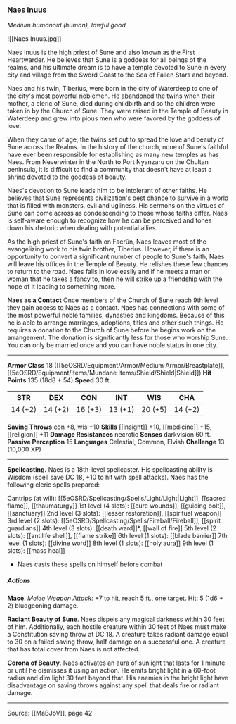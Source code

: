 ### Naes Inuus
_Medium humanoid (human), lawful good_

![[Naes Inuus.jpg]]

Naes Inuus is the high priest of Sune and also known as the First Heartwarder. He believes that Sune is a goddess for all beings of the realms, and his ultimate dream is to have a temple devoted to Sune in every city and village from the Sword Coast to the Sea of Fallen Stars and beyond.

Naes and his twin, Tiberius, were born in the city of Waterdeep to one of the city's most powerful noblemen. He abandoned the twins when their mother, a cleric of Sune, died during childbirth and so the children were taken in by the Church of Sune. They were raised in the Temple of Beauty in Waterdeep and grew into pious men who were favored by the goddess of love.

When they came of age, the twins set out to spread the love and beauty of Sune across the Realms. In the history of the church, none of Sune's faithful have ever been responsible for establishing as many new temples as has Naes. From Neverwinter in the North to Port Nyanzaru on the Chultan peninsula, it is difficult to find a community that doesn't have at least a shrine devoted to the goddess of beauty.

Naes's devotion to Sune leads him to be intolerant of other faiths. He believes that Sune represents civilization's best chance to survive in a world that is filled with monsters, evil and ugliness. His sermons on the virtues of Sune can come across as condescending to those whose faiths differ. Naes is self-aware enough to recognize how he can be perceived and tones down his rhetoric when dealing with potential allies.

As the high priest of Sune's faith on Faerûn, Naes leaves most of the evangelizing work to his twin brother, Tiberius. However, if there is an opportunity to convert a significant number of people to Sune's faith, Naes will leave his offices in the Temple of Beauty. He relishes these few chances to return to the road. Naes falls in love easily and if he meets a man or woman that he takes a fancy to, then he will strike up a friendship with the hope of it leading to something more.

**Naes as a Contact** Once members of the Church of Sune reach 9th level they gain access to Naes as a contact. Naes has connections with some of the most powerful noble families, dynasties and kingdoms. Because of this he is able to arrange marriages, adoptions, titles and other such things. He requires a donation to the Church of Sune before he begins work on the arrangement. The donation is significantly less for those who worship Sune. You can only be married once and you can have noble status in one city.






---

**Armor Class** 18 ([[5eOSRD/Equipment/Armor/Medium Armor/Breastplate]], [[5eOSRD/Equipment/Items/Mundane Items/Shield/Shield|Shield]])
**Hit Points** 135 (18d8 + 54)
**Speed** 30 ft.

| STR     | DEX     | CON     | INT     | WIS     | CHA     |
|---------|---------|---------|---------|---------|---------|
| 14 (+2) | 14 (+2) | 16 (+3) | 13 (+1) | 20 (+5) | 14 (+2) |

**Saving Throws** con +8, wis +10
**Skills** [[insight]] +10, [[medicine]] +15, [[religion]] +11
**Damage Resistances** necrotic
**Senses** darkvision 60 ft.
**Passive Perception** 15
**Languages** Celestial, Common, Elvish
**Challenge** 13 (10,000 XP)

---

**Spellcasting.** Naes is a 18th-level spellcaster. His spellcasting ability is Wisdom (spell save DC 18, +10 to hit with spell attacks). Naes has the following cleric spells prepared:

Cantrips (at will): [[5eOSRD/Spellcasting/Spells/Light/Light|Light]], [[sacred flame]], [[thaumaturgy]]
1st level (4 slots): [[cure wounds]], [[guiding bolt]], [[sanctuary]]
2nd level (3 slots): [[lesser restoration]], [[spiritual weapon]]
3rd level (2 slots): [[5eOSRD/Spellcasting/Spells/Fireball/Fireball]], [[spirit guardians]]
4th level (3 slots): [[death ward]]*, [[wall of fire]]
5th level (2 slots): [[antilife shell]], [[flame strike]]
6th level (1 slots): [[blade barrier]]
7th level (1 slots): [[divine word]]
8th level (1 slots): [[holy aura]]
9th level (1 slots): [[mass heal]]

* Naes casts these spells on himself before combat

##### Actions
**Mace**. _Melee Weapon Attack:_ +7 to hit, reach 5 ft., one target. Hit: 5 (1d6 + 2) bludgeoning damage.

**Radiant Beauty of Sune**. Naes dispels any magical darkness within 30 feet of him. Additionally, each hostile creature within 30 feet of Naes must make a Constitution saving throw at DC 18. A creature takes radiant damage equal to 30 on a failed saving throw, half damage on a successful one. A creature that has total cover from Naes is not affected.

**Corona of Beauty**. Naes activates an aura of sunlight that lasts for 1 minute or until he dismisses it using an action. He emits bright light in a 60-foot radius and dim light 30 feet beyond that. His enemies in the bright light have disadvantage on saving throws against any spell that deals fire or radiant damage.


---

Source: [[MaBJoV]], page 42